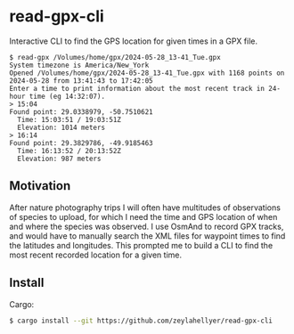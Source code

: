 # read-gpx-cli

Interactive CLI to find the GPS location for given times in a GPX file.

```
$ read-gpx /Volumes/home/gpx/2024-05-28_13-41_Tue.gpx
System timezone is America/New_York
Opened /Volumes/home/gpx/2024-05-28_13-41_Tue.gpx with 1168 points on 2024-05-28 from 13:41:43 to 17:42:05
Enter a time to print information about the most recent track in 24-hour time (eg 14:32:07).
> 15:04
Found point: 29.0338979, -50.7510621
  Time: 15:03:51 / 19:03:51Z
  Elevation: 1014 meters
> 16:14
Found point: 29.3829786, -49.9185463
  Time: 16:13:52 / 20:13:52Z
  Elevation: 987 meters
```

## Motivation

After nature photography trips I will often have multitudes of observations of
species to upload, for which I need the time and GPS location of when and where
the species was observed. I use OsmAnd to record GPX tracks, and would have to
manually search the XML files for waypoint times to find the latitudes and
longitudes. This prompted me to build a CLI to find the most recent recorded
location for a given time.

## Install

Cargo:

```sh
$ cargo install --git https://github.com/zeylahellyer/read-gpx-cli
```
